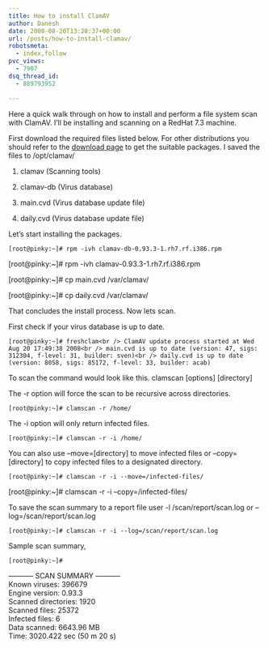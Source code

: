 ```yaml
---
title: How to install ClamAV
author: Danesh
date: 2008-08-20T13:28:37+00:00
url: /posts/how-to-install-clamav/
robotsmeta:
  - index,follow
pvc_views:
  - 7907
dsq_thread_id:
  - 889793952

---
```

Here a quick walk through on how to install and perform a file system scan with ClamAV. I&#8217;ll be installing and scanning on a RedHat 7.3 machine.

First download the required files listed below. For other distributions you should refer to the [download page][1] to get the suitable packages. I saved the files to /opt/clamav/

1. clamav (Scanning tools)

2. clamav-db (Virus database)

3. main.cvd (Virus database update file)

4. daily.cvd (Virus database update file)

Let&#8217;s start installing the packages.

`[root@pinky:~]# rpm -ivh clamav-db-0.93.3-1.rh7.rf.i386.rpm`

[root@pinky:~]# rpm -ivh clamav-0.93.3-1.rh7.rf.i386.rpm

[root@pinky:~]# cp main.cvd /var/clamav/

[root@pinky:~]# cp daily.cvd /var/clamav/

That concludes the install process. Now lets scan.

<!--more-->

First check if your virus database is up to date.

`[root@pinky:~]# freshclam<br />
ClamAV update process started at Wed Aug 20 17:49:38 2008<br />
main.cvd is up to date (version: 47, sigs: 312304, f-level: 31, builder: sven)<br />
daily.cvd is up to date (version: 8058, sigs: 85172, f-level: 33, builder: acab)`

To scan the command would look like this. clamscan \[options\] \[directory\]

The -r option will force the scan to be recursive across directories.

`[root@pinky:~]# clamscan -r /home/`

The -i option will only return infected files.

`[root@pinky:~]# clamscan -r -i /home/`

You can also use &#8211;move=[directory] to move infected files or &#8211;copy=[directory] to copy infected files to a designated directory.

`[root@pinky:~]# clamscan -r -i --move=/infected-files/`

[root@pinky:~]# clamscan -r -i &#8211;copy=/infected-files/

To save the scan summary to a report file user -l /scan/report/scan.log or &#8211;log=/scan/report/scan.log

`[root@pinky:~]# clamscan -r -i --log=/scan/report/scan.log`

Sample scan summary,

`[root@pinky:~]#`

&#8212;&#8212;&#8212;&#8211; SCAN SUMMARY &#8212;&#8212;&#8212;&#8211;  
Known viruses: 396679  
Engine version: 0.93.3  
Scanned directories: 1920  
Scanned files: 25372  
Infected files: 6  
Data scanned: 6643.96 MB  
Time: 3020.422 sec (50 m 20 s)

 [1]: http://www.clamav.net/download/
